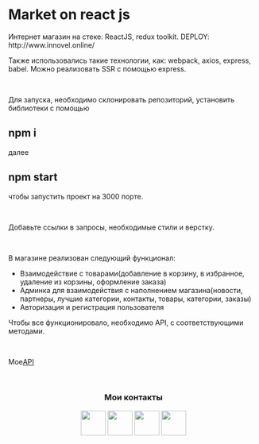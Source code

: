 <h1 align="left">Market on react js</h1>
<p align="left">Интернет магазин на стеке: ReactJS, redux toolkit. DEPLOY:
http://www.innovel.online/</p>
<p align="left">Также использовались такие технологии, как: webpack, axios, express, babel.
Можно реализовать SSR с помощью express.</p><br>
<p>Для запуска, необходимо склонировать репозиторий, установить библиотеки с помощью</p>
<h2>npm i</h1>
<p>далее</p>
<h2>npm start</h1>
<p>чтобы запустить проект на 3000 порте.</p>
<br>
<p>Добавьте ссылки в запросы, необходимые стили и верстку.</p>
<br>
<p>В магазине реализован следующий функционал:</p>
<ul>
  <li>Взаимодействие с товарами(добавление в корзину, в избранное, удаление из корзины, оформление заказа)</li>
  <li>Админка для взаимодействия с наполнением магазина(новости, партнеры, лучшие категории, контакты, товары, категории, заказы)</li>
  <li>Авторизация и регистрация пользователя</li>
</ul>
<p>Чтобы все функционировало, необходимо API,  с соответствующими методами.</p> 
<br>
<p>Мое<a href="https://github.com/stees1337/innovel-api">API</a></p>
<br>
<h3 align="center">Мои контакты</h3>
<p align="center"> 
  <a href="https://discord.com/users/br1zy" target="_blank" rel="noreferrer">
    <img src="https://raw.githubusercontent.com/danielcranney/readme-generator/main/public/icons/socials/discord.svg" width="50" height="50" /></a>
  <a href="https://www.github.com/breaz1" target="_blank" rel="noreferrer">
      <img src="https://raw.githubusercontent.com/danielcranney/readme-generator/main/public/icons/socials/github.svg" width="50" height="50" /></a>
  <a href="https://t.me/breaz1" target="_blank" rel="noreferrer"><img src="https://upload.wikimedia.org/wikipedia/commons/thumb/8/82/Telegram_logo.svg/512px-Telegram_logo.svg.png" width="50" height="50" /></a>
  <a href="https://www.linkedin.com/in/%D0%B2%D0%BB%D0%B0%D0%B4%D0%B8%D0%BC%D0%B8%D1%80-%D1%81%D0%BF%D0%B5%D1%81%D0%B8%D0%B2%D1%86%D0%B5%D0%B2-28523a293?utm_source=share&utm_campaign=share_via&utm_content=profile&utm_medium=ios_app" target="_blank" rel="noreferrer"><img src="https://upload.wikimedia.org/wikipedia/commons/thumb/8/81/LinkedIn_icon.svg/72px-LinkedIn_icon.svg.png?20210220164014" width="50" height="50" /></a>
</p>
